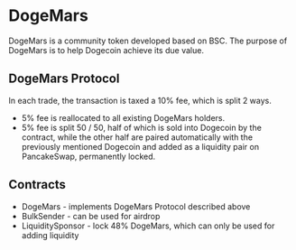 # DogeMars

DogeMars is a community token developed based on BSC. The purpose of DogeMars is to help Dogecoin achieve its due value.

## DogeMars Protocol

In each trade, the transaction is taxed a 10% fee, which is split 2 ways.
* 5% fee is reallocated to all existing DogeMars holders.
* 5% fee is split 50 / 50, half of which is sold into Dogecoin by the contract, while the other half are paired automatically with the previously mentioned Dogecoin and added as a liquidity pair on PancakeSwap, permanently locked.

## Contracts

* DogeMars - implements DogeMars Protocol described above
* BulkSender - can be used for airdrop
* LiquiditySponsor - lock 48% DogeMars, which can only be used for adding liquidity

